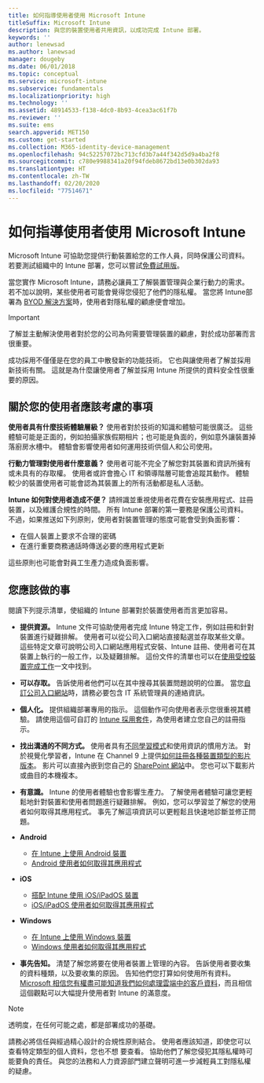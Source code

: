 ```yaml
---
title: 如何指導使用者使用 Microsoft Intune
titleSuffix: Microsoft Intune
description: 與您的裝置使用者共用資訊，以成功完成 Intune 部署。
keywords: ''
author: lenewsad
ms.author: lanewsad
manager: dougeby
ms.date: 06/01/2018
ms.topic: conceptual
ms.service: microsoft-intune
ms.subservice: fundamentals
ms.localizationpriority: high
ms.technology: ''
ms.assetid: 48914533-f138-4dc0-8b93-4cea3ac61f7b
ms.reviewer: ''
ms.suite: ems
search.appverid: MET150
ms.custom: get-started
ms.collection: M365-identity-device-management
ms.openlocfilehash: 94c52257072bc713cfd3b7a44f342d5d9a4ba2f8
ms.sourcegitcommit: c780e9988341a20f94fdeb8672bd13e0b302da93
ms.translationtype: HT
ms.contentlocale: zh-TW
ms.lasthandoff: 02/20/2020
ms.locfileid: "77514671"
---
```

# <a name="how-to-educate-your-end-users-about-microsoft-intune"></a>如何指導使用者使用 Microsoft Intune

Microsoft Intune 可協助您提供行動裝置給您的工作人員，同時保護公司資料。 若要測試組織中的 Intune 部署，您可以嘗試[免費試用版](free-trial-sign-up.md)。

當您實作 Microsoft Intune，請務必讓員工了解裝置管理與企業行動力的需求。 若不加以說明，某些使用者可能會覺得您侵犯了他們的隱私權。 當您將 Intune部署為 [BYOD 解決方案](/enterprise-mobility-security/solutions/byod-design-considerations-guide)時，使用者對隱私權的顧慮便會增加。

> [!Important]
> 了解並主動解決使用者對於您的公司為何需要管理裝置的顧慮，對於成功部署而言很重要。

成功採用不僅僅是在您的員工中散發新的功能技術。 它也與讓使用者了解並採用新技術有關。 這就是為什麼讓使用者了解並採用 Intune 所提供的資料安全性很重要的原因。

## <a name="things-to-consider-about-your-users"></a>關於您的使用者應該考慮的事項

__使用者具有什麼技術體驗層級？__ 使用者對於技術的知識和體驗可能很廣泛。 這些體驗可能是正面的，例如拍攝家族假期相片；也可能是負面的，例如意外讓裝置掉落廚房水槽中。 體驗會影響使用者如何運用技術供個人和公司使用。

__行動力管理對使用者什麼意義？__ 使用者可能不完全了解您對其裝置和資訊所擁有或未具有的存取權。 使用者或許會擔心 IT 和領導階層可能會追蹤其動作。 體驗較少的裝置使用者可能會認為其裝置上的所有活動都是私人活動。

__Intune 如何對使用者造成不便？__  請辨識並重視使用者花費在安裝應用程式、註冊裝置，以及維護合規性的時間。 所有 Intune 部署的第一要務是保護公司資料。 不過，如果推送如下列原則，使用者對裝置管理的態度可能會受到負面影響：  

- 在個人裝置上要求不合理的密碼
- 在進行重要商務通話時傳送必要的應用程式更新  

這些原則也可能會對員工生產力造成負面影響。

## <a name="things-you-should-do"></a>您應該做的事

閱讀下列提示清單，使組織的 Intune 部署對於裝置使用者而言更加容易。

* __提供資源。__ Intune 文件可協助使用者完成 Intune 特定工作，例如註冊和針對裝置進行疑難排解。 使用者可以從公司入口網站直接點選並存取某些文章。 這些特定文章可說明公司入口網站應用程式安裝、Intune 註冊、使用者可在其裝置上執行的一般工作，以及疑難排解。 這份文件的清單也可以在[使用受控裝置完成工作](https://docs.microsoft.com/intune-user-help/use-managed-devices-to-get-work-done)一文中找到。

* __可以存取。__ 告訴使用者他們可以在其中搜尋其裝置問題說明的位置。 當您[自訂公司入口網站](../apps/company-portal-app.md)時，請務必要包含 IT 系統管理員的連絡資訊。

* __個人化。__ 提供組織部署專用的指示。 這個動作可向使用者表示您很重視其體驗。 請使用這個可自訂的 [ Intune 採用套件](https://aka.ms/IntuneAdoptionKit)，為使用者建立您自己的註冊指示。

* __找出溝通的不同方式。__ 使用者具有[不同學習模式](https://www.umassd.edu/dss/resources/faculty--staff/how-to-teach-and-accommodate/how-to-accommodate-different-learning-styles/)和使用資訊的慣用方法。 對於視覺化學習者，Intune 在 Channel 9 上提供[如何註冊各種裝置類型的影片版本](https://channel9.msdn.com/Series/IntuneEnrollment)。 影片可以直接內嵌到您自己的 [SharePoint 網站](https://support.office.com/article/Embed-a-video-from-Office-365-Video-59e19984-c34e-4be8-889b-f6fa93910581)中。 您也可以下載影片或曲目的本機複本。

* __有意識。__ Intune 的使用者體驗也會影響生產力。 了解使用者體驗可讓您更輕鬆地針對裝置和使用者問題進行疑難排解。 例如，您可以學習並了解您的使用者如何取得其應用程式。 事先了解這項資訊可以更輕鬆且快速地診斷並修正問題。

* **Android**
  * [在 Intune 上使用 Android 裝置](https://docs.microsoft.com/intune-user-help/using-your-android-device-with-intune)
  * [Android 使用者如何取得其應用程式](end-user-apps-android.md)

* **iOS**
  * [搭配 Intune 使用 iOS/iPadOS 裝置](https://docs.microsoft.com/intune-user-help/using-your-ios-device-with-intune)
  * [iOS/iPadOS 使用者如何取得其應用程式](end-user-apps-ios.md)

* **Windows**
  * [在 Intune 上使用 Windows 裝置](https://docs.microsoft.com/intune-user-help/using-your-windows-device-with-intune)
  * [Windows 使用者如何取得其應用程式](end-user-apps-windows.md)

* __事先告知。__ 清楚了解您將要在使用者裝置上管理的內容。 告訴使用者要收集的資料種類，以及要收集的原因。 告知他們您打算如何使用所有資料。 [Microsoft 相信您有權盡可能知道我們如何處理雲端中的客戶資料](https://www.microsoft.com/trustcenter/about/transparency)，而且相信這個觀點可以大幅提升使用者對 Intune 的滿意度。

> [!Note]
> 透明度，在任何可能之處，都是部署成功的基礎。

請務必將信任與經過精心設計的合規性原則結合。 使用者應該知道，即使您可以  查看特定類型的個人資料，您也不想  要查看。 協助他們了解您侵犯其隱私權時可能要負的責任。 與您的法務和人力資源部門建立聲明可進一步減輕員工對隱私權的疑慮。
